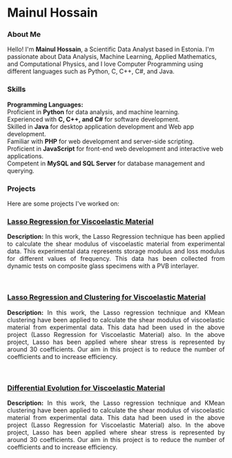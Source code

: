 <h1>Mainul Hossain</h1>

<h3>About Me</h3>
Hello! I'm <b>Mainul Hossain</b>, a Scientific Data Analyst based in Estonia. I'm passionate about Data Analysis, Machine Learning, Applied Mathematics, and Computational Physics, and I love Computer Programming using different languages such as Python, C, C++, C#, and Java.

<h3>Skills</h3>
<b>Programming Languages:</b> </br>
Proficient in <b>Python</b> for data analysis, and machine learning. </br>
Experienced with <b>C, C++, and C#</b> for software development. </br>
Skilled in <b>Java</b> for desktop application development and Web app development. </br>
Familiar with <b>PHP</b> for web development and server-side scripting. </br>
Proficient in <b>JavaScript</b> for front-end web development and interactive web applications. </br>
Competent in <b>MySQL and SQL Server</b> for database management and querying. </br>

<h3>Projects</h3>
Here are some projects I've worked on:

<h3><a href='https://github.com/mainulhub/Lasso_Viscoelastic/tree/main'> Lasso Regression for Viscoelastic Material </a></h3>
<p align='justify'><b>Description:</b> In this work, the Lasso Regression technique has been applied to calculate the shear modulus of viscoelastic material from experimental data. This experimental data represents storage modulus and loss modulus for different values of frequency. This data has been collected from dynamic tests on composite glass specimens with a PVB interlayer. </p><br/>

<h3><a href='https://github.com/mainulhub/Lasso_Cluster_Viscoelestic/tree/main'> Lasso Regression and Clustering for Viscoelastic Material </a></h3>
<p align='justify'><b>Description:</b> In this work, the Lasso regression technique and KMean clustering have been applied to calculate the shear modulus of viscoelastic material from experimental data. This data had been used in the above project (Lasso Regression for Viscoelastic Material) also. In the above project, Lasso has been applied where shear stress is represented by around 30 coefficients. Our aim in this project is to reduce the number of coefficients and to increase efficiency.  </p><br/>

<h3><a href='https://github.com/mainulhub/Differential_Evolution_Viscoelastic/tree/main'> Differential Evolution for Viscoelastic Material </a></h3>
<p align='justify'><b>Description:</b> In this work, the Lasso regression technique and KMean clustering have been applied to calculate the shear modulus of viscoelastic material from experimental data. This data had been used in the above project (Lasso Regression for Viscoelastic Material) also. In the above project, Lasso has been applied where shear stress is represented by around 30 coefficients. Our aim in this project is to reduce the number of coefficients and to increase efficiency.  </p><br/>



